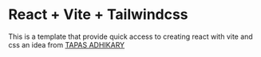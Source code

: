 # React + Vite + Tailwindcss

This is a template that provide quick access to creating react with vite and css an idea from [TAPAS ADHIKARY](https://github.com/atapas/vite-tailwind-react)
